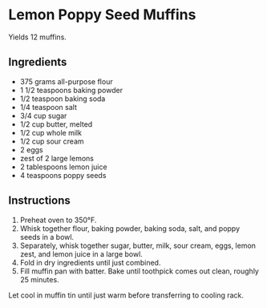 # Lemon Poppy Seed Muffins

Yields 12 muffins.

## Ingredients

- 375 grams all-purpose flour
- 1 1/2 teaspoons baking powder
- 1/2 teaspoon baking soda
- 1/4 teaspoon salt
- 3/4 cup sugar
- 1/2 cup butter, melted
- 1/2 cup whole milk
- 1/2 cup sour cream
- 2 eggs
- zest of 2 large lemons
- 2 tablespoons lemon juice
- 4 teaspoons poppy seeds

## Instructions

1. Preheat oven to 350°F.
2. Whisk together flour, baking powder, baking soda, salt, and poppy seeds in a bowl.
3. Separately, whisk together sugar, butter, milk, sour cream, eggs, lemon zest, and lemon juice in a large bowl.
4. Fold in dry ingredients until just combined.
5. Fill muffin pan with batter. Bake until toothpick comes out clean, roughly 25 minutes. 

Let cool in muffin tin until just warm before transferring to cooling rack.
